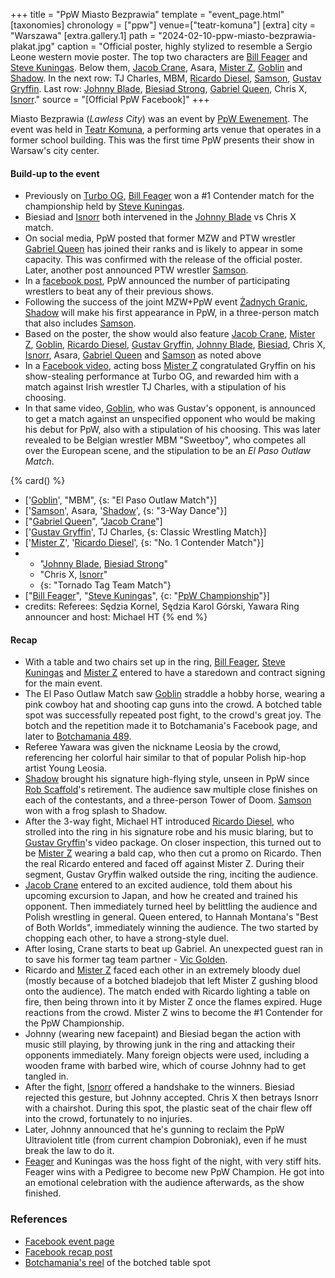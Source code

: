 +++
title = "PpW Miasto Bezprawia"
template = "event_page.html"
[taxonomies]
chronology = ["ppw"]
venue=["teatr-komuna"]
[extra]
city = "Warszawa"
[extra.gallery.1]
path = "2024-02-10-ppw-miasto-bezprawia-plakat.jpg"
caption = "Official poster, highly stylized to resemble a Sergio Leone western movie poster. The top two characters are [Bill Feager](@/w/feager.md) and [Steve Kuningas](@/w/steve-kuningas.md). Below them, [Jacob Crane](@/w/jacob-crane.md), Asara, [Mister Z](@/w/mister-z.md), [Goblin](@/w/goblin.md) and [Shadow](@/w/shadow.md). In the next row: TJ Charles, MBM, [Ricardo Diesel](@/w/ricardo-diesel.md), [Samson](@/w/samson.md), [Gustav Gryffin](@/w/gustav-gryffin.md). Last row: [Johnny Blade](@/w/johnny-blade.md), [Biesiad Strong](@/w/biesiad.md), [Gabriel Queen](@/w/gabriel-queen.md), Chris X, [Isnorr](@/w/isnorr.md)."
source = "[Official PpW Facebook]"
+++

Miasto Bezprawia (_Lawless City_) was an event by [PpW Ewenement](@/o/ppw.md). The event was held in [Teatr Komuna](@/v/teatr-komuna.md), a performing arts venue that operates in a former school building. This was the first time PpW presents their show in Warsaw's city center.

#### Build-up to the event

* Previously on [Turbo OG](@/e/ppw/2023-12-08-ppw-turbo-og.md), [Bill Feager](@/w/feager.md) won a #1 Contender match for the championship held by [Steve Kuningas](@/w/steve-kuningas.md).
* Biesiad and [Isnorr](@/w/isnorr.md) both intervened in the [Johnny Blade](@/w/johnny-blade.md) vs Chris X match.
* On social media, PpW posted that former MZW and PTW wrestler [Gabriel Queen](@/w/gabriel-queen.md) has joined their ranks and is likely to appear in some capacity. This was confirmed with the release of the official poster. Later, another post announced PTW wrestler [Samson](@/w/samson.md).
* In a [facebook post](https://www.facebook.com/OficjalnePPW/posts/pfbid02zU3wXTw4DstxtdtphsXJQB3Q7wifMUxgXaYxsAiHfPzxMazGQPtTWYzTCUCfXe3Bl), PpW announced the number of participating wrestlers to beat any of their previous shows.
* Following the success of the joint MZW+PpW event [Żadnych Granic](@/e/ppw/2023-09-23-ppw_mzw-zadnych-granic.md), [Shadow](@/w/shadow.md) will make his first appearance in PpW, in a three-person match that also includes [Samson](@/w/samson.md).
* Based on the poster, the show would also feature [Jacob Crane](@/w/jacob-crane.md), [Mister Z](@/w/mister-z.md), [Goblin](@/w/goblin.md), [Ricardo Diesel](@/w/ricardo-diesel.md), [Gustav Gryffin](@/w/gustav-gryffin.md), [Johnny Blade](@/w/johnny-blade.md), [Biesiad](@/w/biesiad.md), Chris X, [Isnorr](@/w/isnorr.md), Asara, [Gabriel Queen](@/w/gabriel-queen.md) and [Samson](@/w/samson.md) as noted above
* In a [Facebook video](https://www.facebook.com/OficjalnePPW/videos/263013170024297/), acting boss [Mister Z](@/w/mister-z.md) congratulated Gryffin on his show-stealing performance at Turbo OG, and rewarded him with a match against Irish wrestler TJ Charles, with a stipulation of his choosing.
* In that same video, [Goblin](@/w/goblin.md), who was Gustav's opponent, is announced to get a match against an unspecified opponent who would be making his debut for PpW, also with a stipulation of his choosing. This was later revealed to be Belgian wrestler MBM "Sweetboy", who competes all over the European scene, and the stipulation to be an _El Paso Outlaw Match_.

{% card() %}
- ['[Goblin](@/w/goblin.md)', "MBM", {s: "El Paso Outlaw Match"}]
- ['[Samson](@/w/samson.md)', Asara, '[Shadow](@/w/shadow.md)', {s: "3-Way Dance"}]
- ["[Gabriel Queen](@/w/gabriel-queen.md)", "[Jacob Crane](@/w/jacob-crane.md)"]
- ['[Gustav Gryffin](@/w/gustav-gryffin.md)', TJ Charles, {s: Classic Wrestling Match}]
- ['[Mister Z](@/w/mister-z.md)', '[Ricardo Diesel](@/w/ricardo-diesel.md)', {s: "No.
      1 Contender Match"}]
- - "[Johnny Blade](@/w/johnny-blade.md), [Biesiad Strong](@/w/biesiad.md)"
  - "Chris X, [Isnorr](@/w/isnorr.md)"
  - {s: "Tornado Tag Team Match"}
- ["[Bill Feager](@/w/feager.md)", "[Steve Kuningas](@/w/steve-kuningas.md)", {c: "[PpW
      Championship](@/o/ppw.md#championships)"}]
- credits:
    Referees: Sędzia Kornel, Sędzia Karol Górski, Yawara
    Ring announcer and host: Michael HT
{% end %}

#### Recap

* With a table and two chairs set up in the ring, [Bill Feager](@/w/feager.md), [Steve Kuningas](@/w/steve-kuningas.md) and [Mister Z](@/w/mister-z.md) entered to have a staredown and contract signing for the main event.
* The El Paso Outlaw Match saw [Goblin](@/w/goblin.md) straddle a hobby horse, wearing a pink cowboy hat and shooting cap guns into the crowd. A botched table spot was successfully repeated post fight, to the crowd's great joy. The botch and the repetition made it to Botchamania's Facebook page, and later to [Botchamania 489](https://youtu.be/lGThcHUL5g0?t=516).
* Referee Yawara was given the nickname Leosia by the crowd, referencing her colorful hair similar to that of popular Polish hip-hop artist Young Leosia.
* [Shadow](@/w/shadow.md) brought his signature high-flying style, unseen in PpW since [Rob Scaffold](@/w/rob-scaffold.md)'s retirement. The audience saw multiple close finishes on each of the contestants, and a three-person Tower of Doom. [Samson](@/w/samson.md) won with a frog splash to Shadow.
* After the 3-way fight, Michael HT introduced [Ricardo Diesel](@/w/ricardo-diesel.md), who strolled into the ring in his signature robe and his music blaring, but to [Gustav Gryffin](@/w/gustav-gryffin.md)'s video package. On closer inspection, this turned out to be [Mister Z](@/w/mister-z.md) wearing a bald cap, who then cut a promo on Ricardo. Then the real Ricardo entered and faced off against Mister Z. During their segment, Gustav Gryffin walked outside the ring, inciting the audience.
* [Jacob Crane](@/w/jacob-crane.md) entered to an excited audience, told them about his upcoming excursion to Japan, and how he created and trained his opponent. Then immediately turned heel by belittling the audience and Polish wrestling in general. Queen entered, to Hannah Montana's "Best of Both Worlds", immediately winning the audience. The two started by chopping each other, to have a strong-style duel.
* After losing, Crane starts to beat up Gabriel. An unexpected guest ran in to save his former tag team partner - [Vic Golden](@/w/vic-golden.md).
* Ricardo and [Mister Z](@/w/mister-z.md) faced each other in an extremely bloody duel (mostly because of a botched bladejob that left Mister Z gushing blood onto the audience). The match ended with Ricardo lighting a table on fire, then being thrown into it by Mister Z once the flames expired. Huge reactions from the crowd. Mister Z wins to become the #1 Contender for the PpW Championship.
* Johnny (wearing new facepaint) and Biesiad began the action with music still playing, by throwing junk in the ring and attacking their opponents immediately. Many foreign objects were used, including a wooden frame with barbed wire, which of course Johnny had to get tangled in.
* After the fight, [Isnorr](@/w/isnorr.md) offered a handshake to the winners. Biesiad rejected this gesture, but Johnny accepted. Chris X then betrays Isnorr with a chairshot. During this spot, the plastic seat of the chair flew off into the crowd, fortunately to no injuries.
* Later, Johnny announced that he's gunning to reclaim the PpW Ultraviolent title (from current champion Dobroniak), even if he must break the law to do it.
* [Feager](@/w/feager.md) and Kuningas was the hoss fight of the night, with very stiff hits. Feager wins with a Pedigree to become new PpW Champion. He got into an emotional celebration with the audience afterwards, as the show finished.

### References

* [Facebook event page](https://www.facebook.com/events/1379486012929934)
* [Facebook recap post](https://www.facebook.com/OficjalnePPW/posts/pfbid02bKzAWkrtkZrgDNzm2dqBsveZge9LyMY9HHJGb1kY2n29RXNAYuebgopmsS63eKhPl)
* [Botchamania's reel](https://www.facebook.com/reel/921293886126124) of the botched table spot
